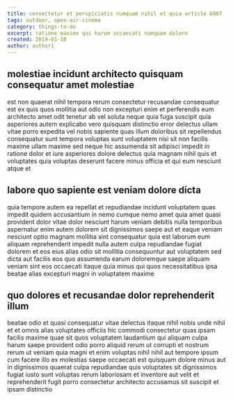 ```yaml
---
title: consectetur et perspiciatis numquam nihil et quia article 6907
tags: outdoor, open-air-cinema
category: things-to-do
excerpt: ratione maxime qui harum occaecati numquam dolore
created: 2019-01-10
author: author1
---
```


## molestiae incidunt architecto quisquam consequatur amet molestiae

est non quaerat nihil tempora rerum consectetur recusandae consequatur est ex quis quos mollitia aut odio non excepturi enim et perferendis eum architecto amet odit tenetur ab vel soluta neque quia fuga suscipit quia asperiores autem explicabo vero quisquam distinctio error delectus ullam vitae porro expedita vel nobis sapiente quas illum doloribus sit repellendus consequatur sunt tempora voluptas sunt voluptatem nisi sit non facilis maxime ullam maxime sed neque hic assumenda sit adipisci impedit in ratione dolor et iure asperiores dolore delectus quia magnam nihil quis et voluptates quia voluptas deserunt facere minus officia et qui eum nesciunt atque et

## labore quo sapiente est veniam dolore dicta

quia tempore autem ea repellat et repudiandae incidunt voluptatem quas impedit quidem accusantium in nemo cumque nemo amet quia amet quasi provident dolor vitae dolor nesciunt harum veniam debitis nulla temporibus aspernatur enim autem dolorem sit dignissimos saepe aut et eaque veniam nesciunt optio magnam mollitia sint consequatur quia est laborum eum aliquam reprehenderit impedit nulla autem culpa repudiandae fugiat dolorem et eos eius alias odio sit mollitia consequuntur aut voluptatem sed dicta aut facilis eos quo assumenda earum doloremque saepe aliquam veniam sint eos occaecati itaque quia minus qui quos necessitatibus ipsa beatae alias excepturi magni in voluptatem maxime

## quo dolores et recusandae dolor reprehenderit illum

beatae odio et quasi consequatur vitae delectus itaque nihil nobis unde nihil et et omnis alias voluptates officiis hic commodi consectetur quas ipsam facilis maxime quae sit quos voluptatem laudantium qui aliquam culpa harum saepe provident odio porro aliquid rerum ut corrupti et nostrum rerum ut veniam quia magni et enim voluptas nihil nihil aut tempore ipsum cum facere illo ex molestias saepe occaecati est quisquam dolore minus aut in dignissimos quaerat culpa repudiandae quis voluptates sit dignissimos fugiat iusto sunt voluptas rerum laboriosam et inventore aut velit et reprehenderit fugit porro consectetur architecto accusamus sit suscipit et ipsam distinctio
